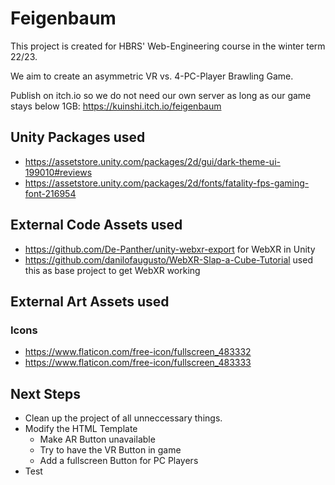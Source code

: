 # Feigenbaum
This project is created for HBRS' Web-Engineering course in the winter term 22/23.

We aim to create an asymmetric VR vs. 4-PC-Player Brawling Game.

Publish on itch.io so we do not need our own server as long as our game stays below 1GB: https://kuinshi.itch.io/feigenbaum

## Unity Packages used
- https://assetstore.unity.com/packages/2d/gui/dark-theme-ui-199010#reviews
- https://assetstore.unity.com/packages/2d/fonts/fatality-fps-gaming-font-216954

## External Code Assets used
- https://github.com/De-Panther/unity-webxr-export for WebXR in Unity
- https://github.com/danilofaugusto/WebXR-Slap-a-Cube-Tutorial used this as base project to get WebXR working
  
## External Art Assets used

### Icons
- https://www.flaticon.com/free-icon/fullscreen_483332
- https://www.flaticon.com/free-icon/fullscreen_483333

## Next Steps
- Clean up the project of all unneccessary things.
- Modify the HTML Template
  - Make AR Button unavailable
  - Try to have the VR Button in game
  - Add a fullscreen Button for PC Players
- Test